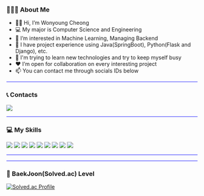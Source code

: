 ### 🙋🏻‍♀ About Me
- 👋🏻 Hi, I’m Wonyoung Cheong <br/> 
- 💻 My major is Computer Science and Engineering<br>
- 👀 I’m interested in Machine Learning, Managing Backend<br/>
- 🔧 I have project experience using Java(SpringBoot), Python(Flask and Django), etc.
- 🌱 I'm trying to learn new technologies and try to keep myself busy<br/>
- ❤ I’m open for collaboration on every interesting project <br/>
- 📫 You can contact me through socials IDs below <br/>

<hr style="height:2px;border-width:1;border-radius: 5px;color:gray;background-color:#8080ff">

### 📞 Contacts
<p>
  <a href="mailto:wjddnjsdud0601@gmail.com" target="_blank"><img src="https://img.shields.io/badge/wjddnjsdud0601@gmail.com-EA4335?style=flat-square&logo=Gmail&logoColor=white"/></a>
</p>

<hr style="height:2px;border-width:1;border-radius: 5px;color:gray;background-color:#8080ff">

### 💻 My Skills
<p>
    <img src="https://img.shields.io/badge/java-FCC624?style=for-the-badge&logo=java&logoColor=black">
    <img src="https://img.shields.io/badge/spring-6DB33F?style=for-the-badge&logo=spring&logoColor=white">
    <img src="https://img.shields.io/badge/mysql-4479A1?style=for-the-badge&logo=mysql&logoColor=white">
    <img src="https://img.shields.io/badge/mariaDB-4479A1?style=for-the-badge&logo=mariaDB&logoColor=white">
    <img src="https://img.shields.io/badge/python-6DB33F?style=for-the-badge&logo=python&logoColor=white"> 
    <img src="https://img.shields.io/badge/django-092E20?style=for-the-badge&logo=django&logoColor=white">
    <img src="https://img.shields.io/badge/flask-000000?style=for-the-badge&logo=flask&logoColor=white">
    <img src="https://img.shields.io/badge/vue.js-4FC08D?style=for-the-badge&logo=vue.js&logoColor=white"> 
    <img src="https://img.shields.io/badge/react-092220?style=for-the-badge&logo=react&logoColor=white">
</p>

<hr style="height:2px;border-width:1;border-radius: 5px;color:gray;background-color:#8080ff">

<hr style="height:2px;border-width:1;border-radius: 5px;color:gray;background-color:#8080ff">

### 🥇 BaekJoon(Solved.ac) Level
[![Solved.ac Profile](http://mazassumnida.wtf/api/v2/generate_badge?boj=kaka491)](https://solved.ac/profile/kaka491)
